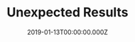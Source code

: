 ---
title: Unexpected Results
date: 2019-01-13T00:00:00.000Z
type: comic
characters:
  - Horbin
  - Veronica
comic:
  rows:
    - cols:
        - panel: /assets/images/wenches-001-a.jpg
        - panel: /assets/images/wenches-001-b.jpg
        - panel: /assets/images/wenches-001-c.jpg
    - cols:
        - panel: /assets/images/wenches-001-d.jpg
        - panel: /assets/images/wenches-001-e.jpg
        - panel: /assets/images/wenches-001-f.jpg
thumbnail: /assets/images/wenches-001-thumb.jpg
og_image: /assets/images/wenches-001.jpg
---